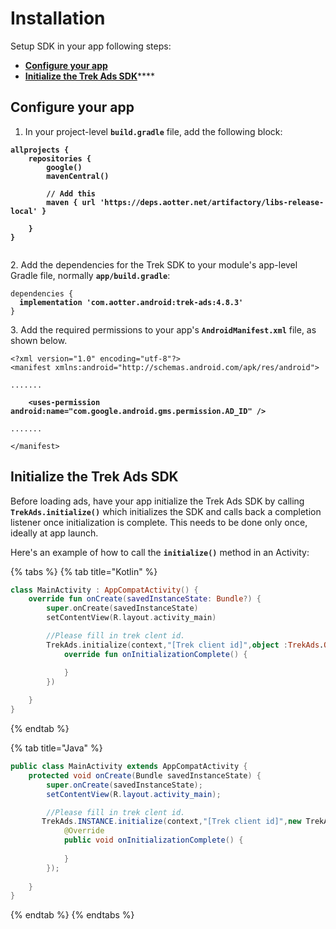 # Installation

Setup SDK in your app following steps:

* ****[**Configure your app**](installation.md#import\_the\_mobile\_ads\_sdk)****
* ​[**Initialize the Trek Ads SDK**](installation.md#initialize\_the\_mobile\_ads\_sdk)****

## Configure your app <a href="#import_the_mobile_ads_sdk" id="import_the_mobile_ads_sdk"></a>

1. In your project-level **`build.gradle`** file, add the following block:

<pre class="language-groovy"><code class="lang-groovy"><strong>allprojects {
</strong><strong>    repositories {
</strong><strong>        google()
</strong><strong>        mavenCentral()
</strong><strong>        
</strong><strong>        // Add this 
</strong><strong>        maven { url 'https://deps.aotter.net/artifactory/libs-release-local' }
</strong><strong>        
</strong><strong>    }
</strong><strong>}
</strong>
</code></pre>

2\. Add the dependencies for the Trek SDK to your module's app-level Gradle file, normally **`app/build.gradle`**:

<pre class="language-groovy" data-overflow="wrap"><code class="lang-groovy">dependencies {
<strong>  implementation 'com.aotter.android:trek-ads:4.8.3'
</strong>}
</code></pre>

3\. Add the required permissions to your app's **`AndroidManifest.xml`** file, as shown below.

<pre class="language-xml"><code class="lang-xml">&#x3C;?xml version="1.0" encoding="utf-8"?>
&#x3C;manifest xmlns:android="http://schemas.android.com/apk/res/android">

.......

<strong>    &#x3C;uses-permission android:name="com.google.android.gms.permission.AD_ID" />
</strong>    
.......

&#x3C;/manifest>
</code></pre>

## Initialize the Trek Ads SDK <a href="#initialize_the_mobile_ads_sdk" id="initialize_the_mobile_ads_sdk"></a>

Before loading ads, have your app initialize the Trek Ads SDK by calling **`TrekAds.initialize()`** which initializes the SDK and calls back a completion listener once initialization is complete. This needs to be done only once, ideally at app launch.

Here's an example of how to call the **`initialize()`** method in an Activity:

{% tabs %}
{% tab title="Kotlin" %}
```kotlin
class MainActivity : AppCompatActivity() {
    override fun onCreate(savedInstanceState: Bundle?) {
        super.onCreate(savedInstanceState)
        setContentView(R.layout.activity_main)

        //Please fill in trek clent id.
        TrekAds.initialize(context,"[Trek client id]",object :TrekAds.OnInitializationCompleteListener{
            override fun onInitializationComplete() {

            }
        })
        
    }
}
```
{% endtab %}

{% tab title="Java" %}
```java
public class MainActivity extends AppCompatActivity {
    protected void onCreate(Bundle savedInstanceState) {
        super.onCreate(savedInstanceState);
        setContentView(R.layout.activity_main);

        //Please fill in trek clent id.
       TrekAds.INSTANCE.initialize(context,"[Trek client id]",new TrekAds.OnInitializationCompleteListener(){
            @Override
            public void onInitializationComplete() {
                
            }
        });
        
    }
}
```
{% endtab %}
{% endtabs %}
